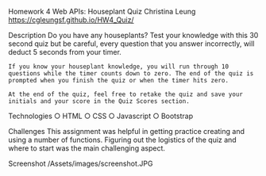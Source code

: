 Homework 4 Web APIs: Houseplant Quiz
Christina Leung
https://cgleungsf.github.io/HW4_Quiz/

Description
    Do you have any houseplants? Test your knowledge with this 30 second quiz but be careful, every question that you answer incorrectly, will deduct 5 seconds from your timer. 

    If you know your houseplant knowledge, you will run through 10 questions while the timer counts down to zero. The end of the quiz is prompted when you finish the quiz or when the timer hits zero. 

    At the end of the quiz, feel free to retake the quiz and save your initials and your score in the Quiz Scores section. 

Technologies
    ○ HTML
    ○ CSS
    ○ Javascript
    ○ Bootstrap

Challenges
    This assignment was helpful in getting practice creating and using a number of functions. Figuring out the logistics of the quiz and where to start was the main challenging aspect. 

Screenshot
   /Assets/images/screenshot.JPG
